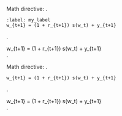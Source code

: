 Math directive:
.
```{math}
:label: my_label
w_{t+1} = (1 + r_{t+1}) s(w_t) + y_{t+1}
```
.
<div class="math numbered" id="eq-my_label" number="1">
w_{t+1} = (1 + r_{t+1}) s(w_t) + y_{t+1}
</div>
.

Math directive:
.
```{math}
w_{t+1} = (1 + r_{t+1}) s(w_t) + y_{t+1}
```
.
<div class="math">
w_{t+1} = (1 + r_{t+1}) s(w_t) + y_{t+1}
</div>
.
